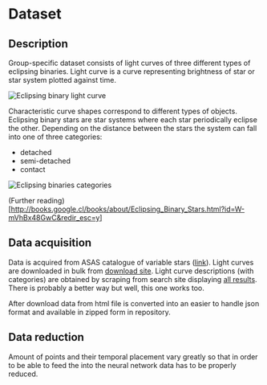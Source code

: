 Dataset
=======

Description
-----------

Group-specific dataset consists of light curves of three different types of eclipsing binaries. 
Light curve is a curve representing brightness of star or star system plotted against time. 

![Eclipsing binary light curve](https://mlnl.net/jg/peripheria/ebs/ex1.png)

Characteristic curve shapes correspond to different types of objects. 
Eclipsing binary stars are star systems where each star periodically eclipse the other. 
Depending on the distance between the stars the system can fall into one of three categories:

- detached
- semi-detached
- contact

![Eclipsing binaries categories](http://lifeng.lamost.org/courses/astrotoday/CHAISSON/AT320/IMAGES/AT20FG21.JPG)

(Further reading)[http://books.google.cl/books/about/Eclipsing_Binary_Stars.html?id=W-mVhBx48GwC&redir_esc=y]

Data acquisition
----------------

Data is acquired from ASAS catalogue of variable stars ([link](http://www.astrouw.edu.pl/asas/?page=main)). Light curves are downloaded in bulk from [download site](http://www.astrouw.edu.pl/asas/?page=download). Light curve descriptions (with categories) are obtained by scraping from search site displaying [all results](http://www.astrouw.edu.pl/asas/?page=show&qty=all). There is probably a better way but well, this one works too.

After download data from html file is converted into an easier to handle json format and available in zipped form in repository.

Data reduction
--------------

Amount of points and their temporal placement vary greatly so that in order to be able to feed the into the neural network data has to be properly reduced.
